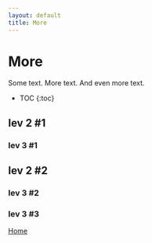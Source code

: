 ```yaml
---
layout: default
title: More
---
```

# More
Some text.
More text.
And even more text.

* TOC
{:toc}
## lev 2 #1
### lev 3 #1
## lev 2 #2
### lev 3 #2
### lev 3 #3

[Home](./index.md)
